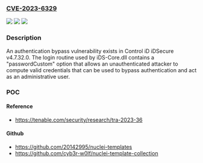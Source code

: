 ### [CVE-2023-6329](https://cve.mitre.org/cgi-bin/cvename.cgi?name=CVE-2023-6329)
![](https://img.shields.io/static/v1?label=Product&message=iDSecure&color=blue)
![](https://img.shields.io/static/v1?label=Version&message=%3D%204.7.32.0%20&color=brighgreen)
![](https://img.shields.io/static/v1?label=Vulnerability&message=CWE-287%20Improper%20Authentication&color=brighgreen)

### Description

An authentication bypass vulnerability exists in Control iD iDSecure v4.7.32.0. The login routine used by iDS-Core.dll contains a "passwordCustom" option that allows an unauthenticated attacker to compute valid credentials that can be used to bypass authentication and act as an administrative user.

### POC

#### Reference
- https://tenable.com/security/research/tra-2023-36

#### Github
- https://github.com/20142995/nuclei-templates
- https://github.com/cyb3r-w0lf/nuclei-template-collection

